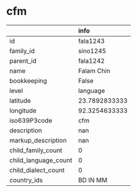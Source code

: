 # cfm
|                      | info          |
|:---------------------|:--------------|
| id                   | fala1243      |
| family_id            | sino1245      |
| parent_id            | fala1242      |
| name                 | Falam Chin    |
| bookkeeping          | False         |
| level                | language      |
| latitude             | 23.7892833333 |
| longitude            | 92.3254633333 |
| iso639P3code         | cfm           |
| description          | nan           |
| markup_description   | nan           |
| child_family_count   | 0             |
| child_language_count | 0             |
| child_dialect_count  | 0             |
| country_ids          | BD IN MM      |
